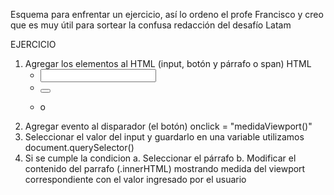 Esquema para enfrentar un ejercicio, así lo ordeno el profe Francisco y creo que es muy útil para sortear la confusa redacción del desafío Latam

EJERCICIO

1. Agregar los elementos al HTML (input, botón y párrafo o span)
   HTML
   - <input id/>
   - <button onclick="medidaViewport()">
   - <p> o <span donde se renderiza el mensaje>
2. Agregar evento al disparador (el botón)
   onclick = "medidaViewport()"
3. Seleccionar el valor del input y guardarlo en una variable
   utilizamos document.querySelector()
4. Si se cumple la condicion
   a. Seleccionar el párrafo
   b. Modificar el contenido del parrafo (.innerHTML) mostrando medida del viewport correspondiente con el valor ingresado por el usuario
